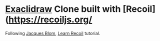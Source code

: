# [Exaclidraw](https://excalidraw.com/) Clone built with [Recoil](https://recoiljs.org/

Following [Jacques Blom](https://github.com/jacques-blom), [Learn Recoil](https://learnrecoil.com/) tutorial.
